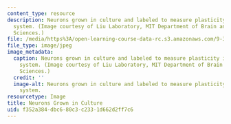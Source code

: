 ```yaml
---
content_type: resource
description: Neurons grown in culture and labeled to measure plasticity in a living
  system. (Image courtesy of Liu Laboratory, MIT Department of Brain and Cognitive
  Sciences.)
file: /media/https%3A/open-learning-course-data-rc.s3.amazonaws.com/9-301j-neural-plasticity-in-learning-and-development-spring-2002/f352a384dbc680c3c2331d662d2ff7c6_9-301s02.jpg
file_type: image/jpeg
image_metadata:
  caption: Neurons grown in culture and labeled to measure plasticity in a living
    system. (Image courtesy of Liu Laboratory, MIT Department of Brain and Cognitive
    Sciences.)
  credit: ''
  image-alt: Neurons grown in culture and labeled to measure plasticity in a living
    system.
resourcetype: Image
title: Neurons Grown in Culture
uid: f352a384-dbc6-80c3-c233-1d662d2ff7c6
---
```

